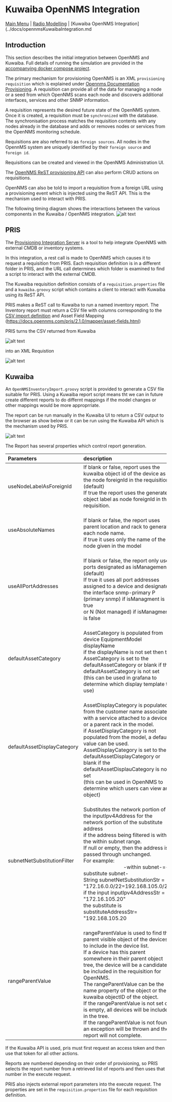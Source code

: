 # Kuwaiba OpenNMS Integration 

[Main Menu](../README.md) | [Radio Modelling](../docs/README.md) | [Kuwaiba OpenNMS Integration](../docs/opennmsKuwaibaIntegration.md

## Introduction

This section describes the initial integration between OpenNMS and Kuwaiba. 
Full details of running the simulation are provided in the [accompanying docker compose project](../../kuwaiba-docker-compose-radio).

The primary mechanism for provisioning OpenNMS is an XML `provisioning requisition` which is explained under [Opennms Documentation Provisioning](https://docs.opennms.com/meridian/2022/operation/provisioning/introduction.html).
A requisition can provide all of the data for managing a node or a seed from which OpenNMS scans each node and discovers additional interfaces, services and other SNMP information.

A requisition represents the desired future state of the OpenNMS system.
Once it is created, a requisition must be `synchronized` with the database. 
The synchronisation process matches the requisition contents with any nodes already in the database and adds or removes nodes or services from the OpenNMS monitoring schedule.

Requisitions are also referred to as `foreign sources`.
All nodes in the OpennMS system are uniquely identified by their `foreign source` and `foreign id`.

Requisitions can be created and viewed in the OpenNMS Administration UI.

The [OpenNMS ReST provisioning API](https://docs.opennms.com/meridian/2024/development/rest/requisitions.html) can also perform CRUD actions on requisitions. 

OpenNMS can also be told to import a requisition from a foreign URL using a provisioning event which is injected using the ReST API.
This is the mechanism used to interact with PRIS.

The following timing diagram shows the interactions between the various components in the Kuwaiba / OpenNMS integration.
![alt text](./images/kuwaiba-opennms-integration.png "Figure kuwaiba-opennms-integration.png")


## PRIS

The [Provisioning Integration Server](https://docs.opennms.com/pris/2.1.0/index.html) is a tool to help integrate OpenNMS with external CMDB or inventory systems.

In this integration, a rest call is made to OpenNMS which causes it to request a requisition from PRIS. 
Each requisition definition is in a different folder in PRIS, and the URL call determines which folder is examined to find a script to interact with the external CMDB.

The Kuwaiba requisition definition consists of a `requisition.properties` file and a `kuwaiba.groovy` script which contains a client to interact with Kuwaiba using its ReST API.

PRIS makes a ReST call to Kuwaiba to run a named inventory report. 
The Inventory report must return a CSV file with columns corresponding to the [ CSV import definition](https://docs.opennms.com/pris/2.1.0/sources/csv.html)
and Asset Field Mapping (https://docs.opennms.com/pris/2.1.0/mapper/asset-fields.html)

PRIS turns the CSV returned from Kuwaiba

![alt text](./images/CSVOut.png "Figure CSVOut.png")

into an XML Requistion

![alt text](./images/pris-requisition-import1.png "Figure pris-requisition-import1.png")


## Kuwaiba

An `OpenNMSInventoryImport.groovy` script is provided to generate a CSV file suitable for PRIS.
Using a Kuwaiba report script means tht we can in future create different reports to do differnt mappings if the model changes or other mappings would be more approprriate.

The report can be run manually in the Kuwaiba UI to return a CSV output to the browser as show below or it can be run using the Kuwaiba API which is the mechanism used by PRIS.

![alt text](./images/ReportGeneration1.png "Figure ReportGeneration1.png")

The Report has several properties which control report generation.

| Parameters | description |
|:-----------|:-----------|
|useNodeLabelAsForeignId | If blank or false, report uses the kuwaiba object id of the device as the node foreignId in the requisition (default) <BR>If true the report uses the generated object label as node foreignId in the requisition. |
| useAbsoluteNames  | <BR>If blank or false, the report uses parent location and rack to generate each node name.<BR>if true it uses only the name of the node given in the model  |
|  useAllPortAddresses  | <BR>If blank or false, the report only uses ports designated as isManagement. (default)<BR>If true it uses all port addresses assigned to a device and designates the interface snmp-primary P (primary snmp) if isManagment is true<BR>or N (Not managed) if isManagment is false  |
| defaultAssetCategory  | <BR>AssetCategory is populated from device EquipmentModel displayName<BR>if the displayName is not set then the AssetCategory is set to the defaultAssetCategory or blank if the defaultAssetCategory is not set<BR>(this can be used in grafana to determine which display template to use)  |
| defaultAssetDisplayCategory  | <BR>AssetDisplayCategory is populated from the customer name associated with a service attached to a device or a parent rack in the model.<BR>if AssetDisplayCategory is not populated from the model, a default value can be used.<BR>AssetDisplayCategory is set to the defaultAssetDisplayCategory or blank if the defaultAssetDisplauCategory is not set<BR>(this can be used in OpenNMS to determine which users can view an object)  |
|    subnetNetSubstitutionFilter  | <BR>Substitutes the network portion of the inputIpv4Address for the network portion of the substitute address<BR>if the address being filtered is within the within subnet range.<BR>If null or empty, then the address is passed through unchanged.<BR>For example:<BR>&nbsp;&nbsp;&nbsp;&nbsp;&nbsp;&nbsp;&nbsp;&nbsp;&nbsp;&nbsp;&nbsp;&nbsp;&nbsp;&nbsp;&nbsp;&nbsp;&nbsp;&nbsp;&nbsp;&nbsp;&nbsp;&nbsp;&nbsp;&nbsp;&nbsp;&nbsp;&nbsp;&nbsp; -within subnet-=-substitute subnet-<BR>   String subnetNetSubstitutionStr = "172.16.0.0/22=192.168.105.0/24"<BR>   if the input inputIpv4AddressStr = "172.16.105.20"<BR>   the substitute is  substituteAddressStr= "192.168.105.20  |
| rangeParentValue |<BR>rangeParentValue is used to find the parent visible object of the devices to include in the device list.<BR>If a device has this parent somewhere in their parent object tree, the device will be a candidate to be included in the requisition for OpenNMS.<BR>The rangeParentValue can be the name property of the object or the kuwaiba objectID of the object.<BR>If the rangeParentValue is not set or is empty, all devices will be included in the tree.<BR>If the rangeParentValue is not found, an exception will be thrown and the report will not complete.  |

If the Kuwaiba API is used, pris must first request an access token and then use that token for all other actions. 

Reports are numbered depending on their order of provisioning, so PRIS selects the report number from a retrieved list of reports and then uses that number in the execute request. 

PRIS also injects external report parameters into the execute request.
The properties are set in the `requisition.properties` file for each requisition definition.












